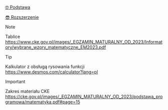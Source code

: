 [🤓 Podstawa](Matematyka/Podstawa/readme.md)  

[😎 Rozszerzenie](Matematyka/Rozszerzenie/readme.md)


> [!NOTE]
> Tablice
> https://www.cke.gov.pl/images/_EGZAMIN_MATURALNY_OD_2023/Informatory/wybrane_wzory_matematyczne_EM2023.pdf

> [!TIP]
> Kalkulator z obsługą rysowania funkcji
> https://www.desmos.com/calculator?lang=pl

> [!IMPORTANT]
> Zakres materiału CKE
> https://cke.gov.pl/images/_EGZAMIN_MATURALNY_OD_2023/podstawa_programowa/matematyka.pdf#page=15
